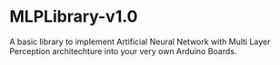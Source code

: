 # MLPLibrary-v1.0
A basic library to implement Artificial Neural Network with Multi Layer Perception architechture into your very own Arduino Boards. 
